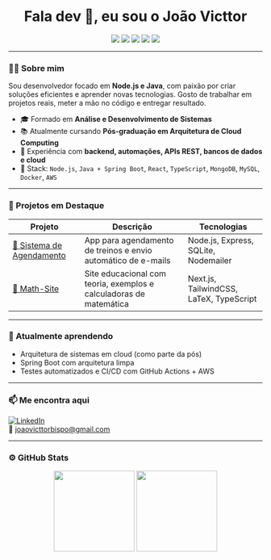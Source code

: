 <h1 align="center">Fala dev 👋, eu sou o João Victtor</h1>

<p align="center">
  <img src="https://img.shields.io/badge/Node.js-339933?style=for-the-badge&logo=nodedotjs&logoColor=white"/>
  <img src="https://img.shields.io/badge/Java-ED8B00?style=for-the-badge&logo=openjdk&logoColor=white"/>
  <img src="https://img.shields.io/badge/React-20232A?style=for-the-badge&logo=react&logoColor=61DAFB"/>
  <img src="https://img.shields.io/badge/AWS-232F3E?style=for-the-badge&logo=amazonaws&logoColor=white"/>
  <img src="https://img.shields.io/badge/Docker-2496ED?style=for-the-badge&logo=docker&logoColor=white"/>
</p>

---

### 👨‍💻 Sobre mim

Sou desenvolvedor focado em **Node.js e Java**, com paixão por criar soluções eficientes e aprender novas tecnologias. Gosto de trabalhar em projetos reais, meter a mão no código e entregar resultado.

- 🎓 Formado em **Análise e Desenvolvimento de Sistemas**
- 📚 Atualmente cursando **Pós-graduação em Arquitetura de Cloud Computing**
- 💼 Experiência com **backend, automações, APIs REST, bancos de dados e cloud**
- 🧰 Stack: `Node.js`, `Java + Spring Boot`, `React`, `TypeScript`, `MongoDB`, `MySQL`, `Docker`, `AWS`

---

### 🚀 Projetos em Destaque

| Projeto | Descrição | Tecnologias |
|--------|------------|-------------|
| [💈 Sistema de Agendamento](https://agenda-ai-seven.vercel.app/) | App para agendamento de treinos e envio automático de e-mails | Node.js, Express, SQLite, Nodemailer |
| [📘 Math-Site](https://math-site-six.vercel.app/) | Site educacional com teoria, exemplos e calculadoras de matemática | Next.js, TailwindCSS, LaTeX, TypeScript |

---

### 🧠 Atualmente aprendendo

- Arquitetura de sistemas em cloud (como parte da pós)
- Spring Boot com arquitetura limpa
- Testes automatizados e CI/CD com GitHub Actions + AWS

---

### 📫 Me encontra aqui

[![LinkedIn](https://img.shields.io/badge/-LinkedIn-0077B5?style=flat-square&logo=linkedin&logoColor=white)](https://www.linkedin.com/in/joao-victtor-dev)  
📧 joaovicttorbispo@gmail.com

---

### ⚙️ GitHub Stats

<p align="center">
  <img src="https://github-readme-stats.vercel.app/api?username=joaovicttorbm&show_icons=true&theme=radical" height="160"/>
  <img src="https://github-readme-stats.vercel.app/api/top-langs/?username=joaovicttorbm&layout=compact&theme=radical" height="160"/>
</p>
